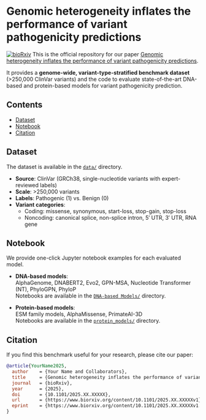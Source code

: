 # Genomic heterogeneity inflates the performance of variant pathogenicity predictions

[![bioRxiv](https://img.shields.io/badge/bioRxiv-Available-red)](https://www.biorxiv.org/content/XXXX.XX.XXXXXXv1)
This is the official repository for our paper [Genomic heterogeneity inflates the performance of variant pathogenicity predictions](https://www.biorxiv.org/content/XXXX.XX.XXXXXXv1).

It provides a **genome-wide, variant-type-stratified benchmark dataset** (>250,000 ClinVar variants) and the code to evaluate state-of-the-art DNA-based and protein-based models for variant pathogenicity prediction.

## Contents

- [Dataset](#dataset)
- [Notebook](#notebook)
- [Citation](#citation)

## Dataset
  
The dataset is available in the [`data/`](data/) directory.

- **Source**: ClinVar (GRCh38, single-nucleotide variants with expert-reviewed labels)  
- **Scale**: >250,000 variants  
- **Labels**: Pathogenic (1) vs. Benign (0) 
- **Variant categories**:  
  - Coding: missense, synonymous, start-loss, stop-gain, stop-loss  
  - Noncoding: canonical splice, non-splice intron, 5′ UTR, 3′ UTR, RNA gene

## Notebook

We provide one-click Jupyter notebook examples for each evaluated model.  

- **DNA-based models**:  
  AlphaGenome, DNABERT2, Evo2, GPN-MSA, Nucleotide Transformer (NT), PhyloGPN, PhyloP  
  Notebooks are available in the [`DNA-based Models/`](DNA-based%20Models/) directory.  

- **Protein-based models**:  
  ESM family models, AlphaMissense, PrimateAI-3D  
  Notebooks are available in the [`protein_models/`](protein_models/) directory.

## Citation

If you find this benchmark useful for your research, please cite our paper:

```bibtex
@article{YourName2025,
  author    = {Your Name and Collaborators},
  title     = {Genomic heterogeneity inflates the performance of variant pathogenicity predictions},
  journal   = {bioRxiv},
  year      = {2025},
  doi       = {10.1101/2025.XX.XXXXX},
  url       = {https://www.biorxiv.org/content/10.1101/2025.XX.XXXXXv1},
  eprint    = {https://www.biorxiv.org/content/10.1101/2025.XX.XXXXXv1.full.pdf}
}

